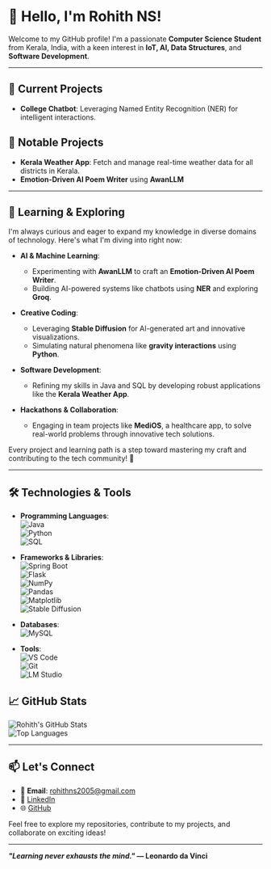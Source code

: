 # 👋 Hello, I'm Rohith NS!  

Welcome to my GitHub profile! I'm a passionate **Computer Science Student** from Kerala, India, with a keen interest in **IoT, AI, Data Structures**, and **Software Development**.  

---

## 🔭 Current Projects  
- **College Chatbot**: Leveraging Named Entity Recognition (NER) for intelligent interactions.
  


## 🎯 Notable Projects  
- **Kerala Weather App**: Fetch and manage real-time weather data for all districts in Kerala.  
- **Emotion-Driven AI Poem Writer** using **AwanLLM**
  
---

## 🌱 Learning & Exploring  

I'm always curious and eager to expand my knowledge in diverse domains of technology. Here's what I'm diving into right now:  

- **AI & Machine Learning**:  
   - Experimenting with **AwanLLM** to craft an **Emotion-Driven AI Poem Writer**.  
   - Building AI-powered systems like chatbots using **NER** and exploring **Groq**.  

- **Creative Coding**:  
   - Leveraging **Stable Diffusion** for AI-generated art and innovative visualizations.  
   - Simulating natural phenomena like **gravity interactions** using **Python**.  

- **Software Development**:  
   - Refining my skills in Java and SQL by developing robust applications like the **Kerala Weather App**.  

- **Hackathons & Collaboration**:  
   - Engaging in team projects like **MediOS**, a healthcare app, to solve real-world problems through innovative tech solutions.  

Every project and learning path is a step toward mastering my craft and contributing to the tech community! 🚀  

---

## 🛠️ Technologies & Tools  

- **Programming Languages**:  
  ![Java](https://img.shields.io/badge/-Java-333333?style=flat&logo=java)  
  ![Python](https://img.shields.io/badge/-Python-333333?style=flat&logo=python)  
  ![SQL](https://img.shields.io/badge/-SQL-333333?style=flat&logo=postgresql)  

- **Frameworks & Libraries**:  
  ![Spring Boot](https://img.shields.io/badge/-Spring%20Boot-333333?style=flat&logo=spring-boot)  
  ![Flask](https://img.shields.io/badge/-Flask-333333?style=flat&logo=flask)  
  ![NumPy](https://img.shields.io/badge/-NumPy-333333?style=flat&logo=numpy)  
  ![Pandas](https://img.shields.io/badge/-Pandas-333333?style=flat&logo=pandas)  
  ![Matplotlib](https://img.shields.io/badge/-Matplotlib-333333?style=flat&logo=python)  
  ![Stable Diffusion](https://img.shields.io/badge/-Stable%20Diffusion-333333?style=flat&logo=artstation)  

- **Databases**:  
  ![MySQL](https://img.shields.io/badge/-MySQL-333333?style=flat&logo=mysql)  

- **Tools**:  
  ![VS Code](https://img.shields.io/badge/-VS%20Code-333333?style=flat&logo=visual-studio-code)  
  ![Git](https://img.shields.io/badge/-Git-333333?style=flat&logo=git)  
  ![LM Studio](https://img.shields.io/badge/-LM%20Studio-333333?style=flat&logo=data:image/svg+xml;base64,[insert-svg])  




## 📈 GitHub Stats
![Rohith's GitHub Stats](https://github-readme-stats.vercel.app/api?username=eternalflame02&show_icons=true&theme=tokyonight)  
![Top Languages](https://github-readme-stats.vercel.app/api/top-langs/?username=eternalflame02&layout=compact&theme=tokyonight)  

---

## 📫 Let's Connect  
- 📧 **Email**: rohithns2005@gmail.com  
- 💼 [LinkedIn](https://www.linkedin.com/in/rohith-n-s-here/)  
- 🌐 [GitHub](https://github.com/eternalflame02)  

Feel free to explore my repositories, contribute to my projects, and collaborate on exciting ideas!  

---
**_"Learning never exhausts the mind."_ — Leonardo da Vinci**  







